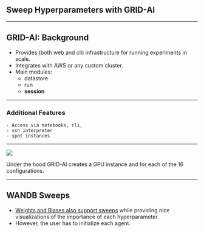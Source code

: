 
## Sweep Hyperparameters with GRID-AI


---
## GRID-AI: Background
- Provides (both web and cli) infrastructure for running experiments in scale.
- Integrates with AWS or any custom cluster.
- Main modules:
	- datastore
	- run
	- **session**

---
### Additional Features
	- Access via notebooks, cli, 
	- ssh interpreter
	- spot instances

---


![](https://i.imgur.com/IdWAO5C.png)



Under the hood GRID-AI creates a GPU instance and for each of the 16 configurations.

---
## WANDB Sweeps

- [Weights and Biases also support sweeps](https://docs.wandb.ai/guides/sweeps/quickstart) while providing nice visualizations of the importance of each hyperparameter.
- However, the user has to initialize each agent.

